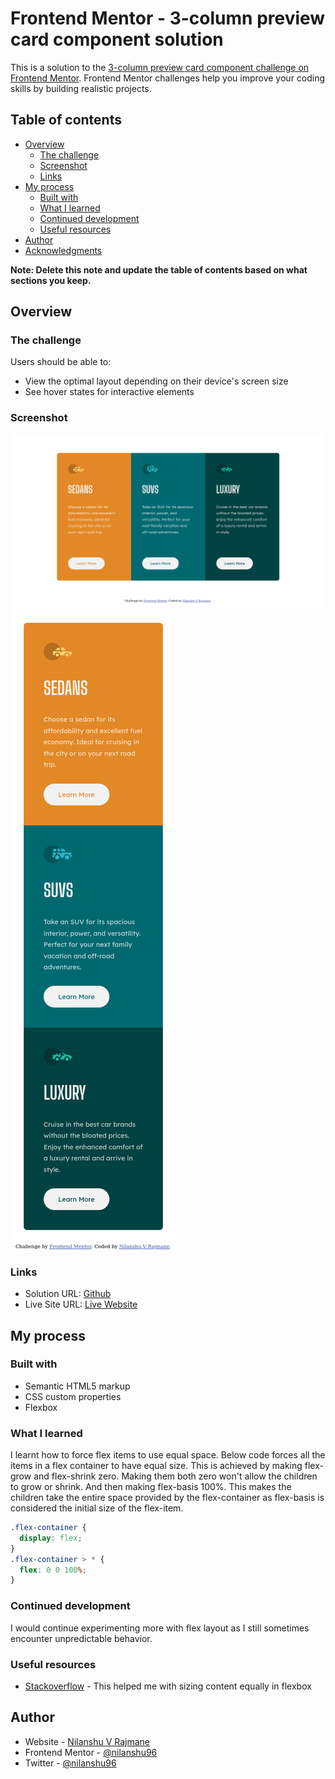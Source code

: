 # Frontend Mentor - 3-column preview card component solution

This is a solution to the [3-column preview card component challenge on Frontend Mentor](https://www.frontendmentor.io/challenges/3column-preview-card-component-pH92eAR2-). Frontend Mentor challenges help you improve your coding skills by building realistic projects. 

## Table of contents

- [Overview](#overview)
  - [The challenge](#the-challenge)
  - [Screenshot](#screenshot)
  - [Links](#links)
- [My process](#my-process)
  - [Built with](#built-with)
  - [What I learned](#what-i-learned)
  - [Continued development](#continued-development)
  - [Useful resources](#useful-resources)
- [Author](#author)
- [Acknowledgments](#acknowledgments)

**Note: Delete this note and update the table of contents based on what sections you keep.**

## Overview

### The challenge

Users should be able to:

- View the optimal layout depending on their device's screen size
- See hover states for interactive elements

### Screenshot

![desktop](./screenshots/desktop-screenshot.png)
![mobile](./screenshots/mobile-screenshot.png)

### Links

- Solution URL: [Github](https://github.com/nilanshu96/3-column-preview-card-component)
- Live Site URL: [Live Website](https://nilanshu96.github.io/3-column-preview-card-component/)

## My process

### Built with

- Semantic HTML5 markup
- CSS custom properties
- Flexbox

### What I learned

I learnt how to force flex items to use equal space. Below code forces all the items in a flex container to have equal size. This is achieved by making flex-grow and flex-shrink zero. Making them both zero won't allow the children to grow or shrink. And then making flex-basis 100%. This makes the children take the entire space provided by the flex-container as flex-basis is considered the initial size of the flex-item.

```css
.flex-container {
  display: flex;
}
.flex-container > * {
  flex: 0 0 100%;
}
```

### Continued development

I would continue experimenting more with flex layout as I still sometimes encounter unpredictable behavior.

### Useful resources

- [Stackoverflow](https://stackoverflow.com/questions/40351223/equal-width-flex-items-regardless-of-content-length) - This helped me with sizing content equally in flexbox

## Author

- Website - [Nilanshu V Rajmane](https://github.com/nilanshu96)
- Frontend Mentor - [@nilanshu96](https://www.frontendmentor.io/profile/nilanshu96)
- Twitter - [@nilanshu96](https://www.twitter.com/nilanshu96)
